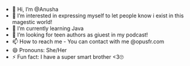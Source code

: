 - 👋 Hi, I’m @Anusha
- 👀 I’m interested in expressing myself to let people know i exist in this magestic world!
- 🌱 I’m currently learning Java
- 💞️ I’m looking for teen authors as giuest in my podcast!
- 📫 How to reach me - You can contact with me @opusfr.com
- 😄 Pronouns: She/Her
- ⚡ Fun fact: I have a super smart brother <3🙄

<!---
pxrple6/pxrple6 is a ✨ special ✨ repository because its `README.md` (this file) appears on your GitHub profile.
You can click the Preview link to take a look at your changes.
--->

